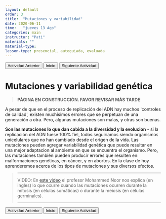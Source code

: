 ```yaml
---
layout: default
order: 3
title:  "Mutaciones y variabilidad"
date: 2020-06-11
time:   "jueves 13 Ago"
categories: main
instructor: "Pati"
materials: ""
material-type: 
lesson-type: presencial, autoguiada, evaluada
---
```


<a href="https://pesalerno.github.io/genetica-ago-2020/main/2020/08/01/2_herencia.html"><button>Actividad Anterior</button></a>		<a href="https://pesalerno.github.io/genetica-ago-2020/"><button>Inicio</button></a>  <a href="https://pesalerno.github.io/genetica-ago-2020/main/2020/08/01/4_herencia-2.html"><button>Siguiente Actividad</button></a>

# Mutaciones y variabilidad genética

>**PÁGINA EN CONSTRUCCIÓN. FAVOR REVISAR MÁS TARDE**

A pesar de que en el proceso de replicación del ADN hay muchos 'controles de calidad', existen muchísimos errores que se perpetuan de una generación a otra. Pero, algunas mutaciones son malas, y otras son buenas. 

**Son las mutaciones lo que dan cabida a la diversidad y la evolucion** - si la replicación del ADN fuese 100% fiel, todos seguiriamos siendo organismos unicelulares que no han cambiado desde el origen de la vida. Las mutaciones pueden agregar variabilidad genética que puede resultar en una mejor adaptacion al ambiente en que se encuentra el organismo. Pero, las mutaciones también pueden producir errores que resulten en malformaciones genéticas, en cáncer, y en abortos. En la clase de hoy aprenderemos acerca de los tipos de mutaciones y sus diversos efectos. 

>---------------------
> VIDEO: En [este video](https://www.coursera.org/learn/genetics-evolution/lecture/wOiPv/mitosis-meiosis-and-ploidy-s) el profesor Mohammed Noor nos explica (en ingles) lo que ocurre cuando las mutaciones ocurren durante la mitosis (en células somáticas) o durante la meiosis (en células germinales). 
> 
> ----------------------
> 

<a href="https://pesalerno.github.io/genetica-ago-2020/main/2020/08/01/2_herencia.html"><button>Actividad Anterior</button></a>		<a href="https://pesalerno.github.io/genetica-ago-2020/"><button>Inicio</button></a>  <a href="https://pesalerno.github.io/genetica-ago-2020/main/2020/08/01/4_herencia-2.html"><button>Siguiente Actividad</button></a>
